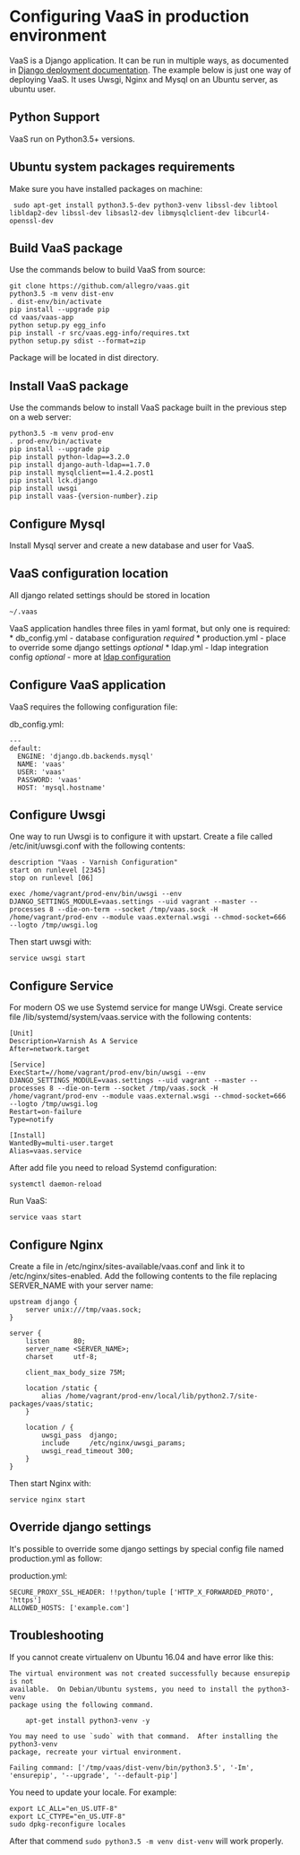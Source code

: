 Configuring VaaS in production environment
==========================================
VaaS is a Django application. It can be run in multiple ways, as documented in [Django deployment documentation](https://docs.djangoproject.com/en/1.8/howto/deployment/). The example below is just one way of deploying VaaS. It uses Uwsgi, Nginx and Mysql on an Ubuntu server, as ubuntu user.

Python Support
--------------
VaaS run on Python3.5+ versions.

Ubuntu system packages requirements
-----------------------------------
Make sure you have installed packages on machine:

     sudo apt-get install python3.5-dev python3-venv libssl-dev libtool libldap2-dev libssl-dev libsasl2-dev libmysqlclient-dev libcurl4-openssl-dev

Build VaaS package
------------------
Use the commands below to build VaaS from source:

    git clone https://github.com/allegro/vaas.git
    python3.5 -m venv dist-env
    . dist-env/bin/activate
    pip install --upgrade pip
    cd vaas/vaas-app
    python setup.py egg_info
    pip install -r src/vaas.egg-info/requires.txt
    python setup.py sdist --format=zip

Package will be located in dist directory.

Install VaaS package
--------------------
Use the commands below to install VaaS package built in the previous step on a web server:

    python3.5 -m venv prod-env
    . prod-env/bin/activate
    pip install --upgrade pip
    pip install python-ldap==3.2.0
    pip install django-auth-ldap==1.7.0
    pip install mysqlclient==1.4.2.post1
    pip install lck.django
    pip install uwsgi
    pip install vaas-{version-number}.zip


Configure Mysql
---------------
Install Mysql server and create a new database and user for VaaS.


VaaS configuration location
---------------------------

All django related settings should be stored in location

    ~/.vaas

VaaS application handles three files in yaml format, but only one is required:
     * db_config.yml - database configuration *required*
     * production.yml - place to override some django settings *optional*
     * ldap.yml - ldap integration config *optional* - more at [ldap configuration](../documentation/ldap.md)

Configure VaaS application
--------------------------
VaaS requires the following configuration file:

db_config.yml:

    ---
    default:
      ENGINE: 'django.db.backends.mysql'
      NAME: 'vaas'
      USER: 'vaas'
      PASSWORD: 'vaas'
      HOST: 'mysql.hostname'


Configure Uwsgi
---------------
One way to run Uwsgi is to configure it with upstart. Create a file called /etc/init/uwsgi.conf with the following contents:

    description "Vaas - Varnish Configuration"
    start on runlevel [2345]
    stop on runlevel [06]
    
    exec /home/vagrant/prod-env/bin/uwsgi --env DJANGO_SETTINGS_MODULE=vaas.settings --uid vagrant --master --processes 8 --die-on-term --socket /tmp/vaas.sock -H /home/vagrant/prod-env --module vaas.external.wsgi --chmod-socket=666 --logto /tmp/uwsgi.log

Then start uwsgi with:

    service uwsgi start


Configure Service
-----------------
For modern OS we use Systemd service for mange UWsgi. Create service file /lib/systemd/system/vaas.service with the following contents:

    [Unit]
    Description=Varnish As A Service
    After=network.target

    [Service]
    ExecStart=//home/vagrant/prod-env/bin/uwsgi --env DJANGO_SETTINGS_MODULE=vaas.settings --uid vagrant --master --processes 8 --die-on-term --socket /tmp/vaas.sock -H /home/vagrant/prod-env --module vaas.external.wsgi --chmod-socket=666 --logto /tmp/uwsgi.log
    Restart=on-failure
    Type=notify

    [Install]
    WantedBy=multi-user.target
    Alias=vaas.service

After add file you need to reload Systemd configuration:

    systemctl daemon-reload

Run VaaS:

    service vaas start


Configure Nginx
---------------
Create a file in /etc/nginx/sites-available/vaas.conf and link it to /etc/nginx/sites-enabled. Add the following contents to the file replacing SERVER_NAME with your server name:

    upstream django {
        server unix:///tmp/vaas.sock;
    }
    
    server {
        listen      80;
        server_name <SERVER_NAME>;
        charset     utf-8;
    
        client_max_body_size 75M;
    
        location /static {
            alias /home/vagrant/prod-env/local/lib/python2.7/site-packages/vaas/static;
        }
    
        location / {
            uwsgi_pass  django;
            include     /etc/nginx/uwsgi_params;
            uwsgi_read_timeout 300;
        }
    }

Then start Nginx with:

    service nginx start


Override django settings
------------------------
It's possible to override some django settings by special config file named production.yml as follow:

production.yml:

    SECURE_PROXY_SSL_HEADER: !!python/tuple ['HTTP_X_FORWARDED_PROTO', 'https']
    ALLOWED_HOSTS: ['example.com']


Troubleshooting
---------------
If you cannot create virtualenv on Ubuntu 16.04 and have error like this:

    The virtual environment was not created successfully because ensurepip is not
    available.  On Debian/Ubuntu systems, you need to install the python3-venv
    package using the following command.

        apt-get install python3-venv -y

    You may need to use `sudo` with that command.  After installing the python3-venv
    package, recreate your virtual environment.

    Failing command: ['/tmp/vaas/dist-venv/bin/python3.5', '-Im', 'ensurepip', '--upgrade', '--default-pip']

You need to update your locale. For example:

    export LC_ALL="en_US.UTF-8"
    export LC_CTYPE="en_US.UTF-8"
    sudo dpkg-reconfigure locales

After that commend ```sudo python3.5 -m venv dist-venv``` will work properly.